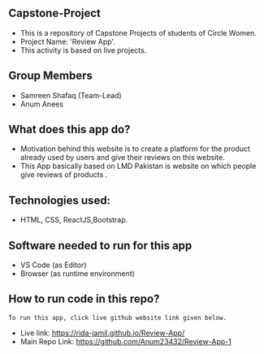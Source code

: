 ## Capstone-Project

-	This is a repository of Capstone Projects of students of Circle Women.
-	Project Name: 'Review App'.
-	This activity is based on live projects.

## Group Members

-	Samreen Shafaq (Team-Lead)
-	Anum Anees

## What does this app do?

-	Motivation behind this website is to create a platform for  the product already used by users and give their reviews on this website.
-	This App basically based on LMD Pakistan is website on which people give reviews of products .

## Technologies used:

-	HTML, CSS, ReactJS,Bootstrap.

## Software needed to run for this app

-	VS Code (as Editor)
-	Browser (as runtime environment)

## How to run code in this repo?

	To run this app, click live github website link given below.
-	Live link: https://rida-jamil.github.io/Review-App/
-	Main Repo Link: https://github.com/Anum23432/Review-App-1
